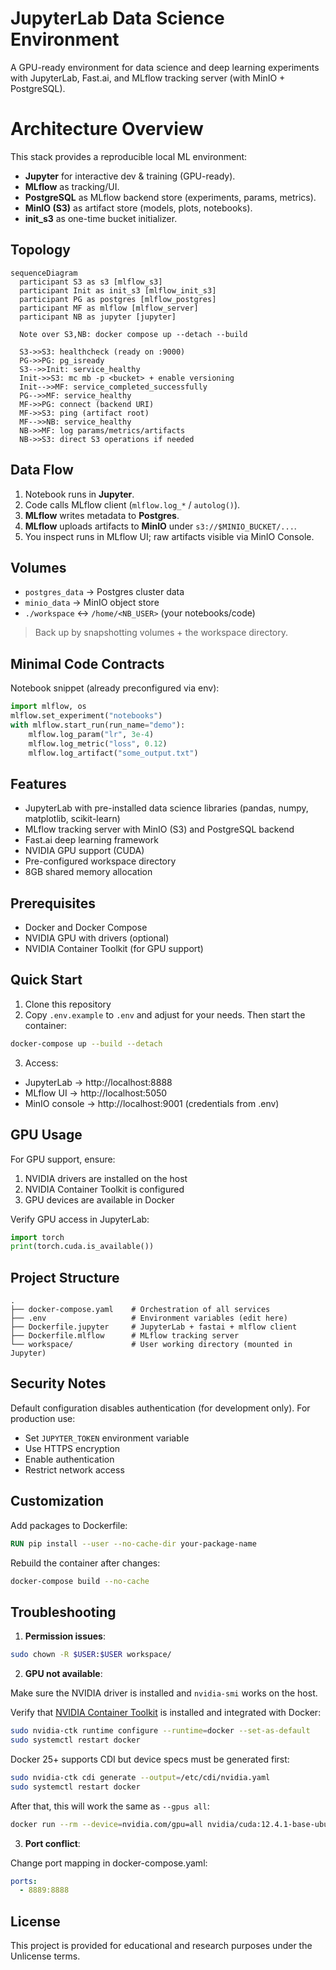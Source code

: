 # JupyterLab Data Science Environment

A GPU-ready environment for data science and deep learning experiments with JupyterLab, Fast.ai, and MLflow tracking server (with MinIO + PostgreSQL).

# Architecture Overview

This stack provides a reproducible local ML environment:

* **Jupyter** for interactive dev & training (GPU-ready).
* **MLflow** as tracking/UI.
* **PostgreSQL** as MLflow backend store (experiments, params, metrics).
* **MinIO (S3)** as artifact store (models, plots, notebooks).
* **init\_s3** as one-time bucket initializer.

## Topology

```mermaid
sequenceDiagram
  participant S3 as s3 [mlflow_s3]
  participant Init as init_s3 [mlflow_init_s3]
  participant PG as postgres [mlflow_postgres]
  participant MF as mlflow [mlflow_server]
  participant NB as jupyter [jupyter]

  Note over S3,NB: docker compose up --detach --build

  S3->>S3: healthcheck (ready on :9000)
  PG->>PG: pg_isready
  S3-->>Init: service_healthy
  Init->>S3: mc mb -p <bucket> + enable versioning
  Init-->>MF: service_completed_successfully
  PG-->>MF: service_healthy
  MF->>PG: connect (backend URI)
  MF->>S3: ping (artifact root)
  MF-->>NB: service_healthy
  NB->>MF: log params/metrics/artifacts
  NB->>S3: direct S3 operations if needed
```

## Data Flow

1. Notebook runs in **Jupyter**.
2. Code calls MLflow client (`mlflow.log_*` / `autolog()`).
3. **MLflow** writes metadata to **Postgres**.
4. **MLflow** uploads artifacts to **MinIO** under `s3://$MINIO_BUCKET/...`.
5. You inspect runs in MLflow UI; raw artifacts visible via MinIO Console.

## Volumes

* `postgres_data` → Postgres cluster data
* `minio_data` → MinIO object store
* `./workspace` ↔ `/home/<NB_USER>` (your notebooks/code)

> Back up by snapshotting volumes + the workspace directory.

## Minimal Code Contracts

Notebook snippet (already preconfigured via env):

```python
import mlflow, os
mlflow.set_experiment("notebooks")
with mlflow.start_run(run_name="demo"):
    mlflow.log_param("lr", 3e-4)
    mlflow.log_metric("loss", 0.12)
    mlflow.log_artifact("some_output.txt")
```


## Features

- JupyterLab with pre-installed data science libraries (pandas, numpy, matplotlib, scikit-learn)
- MLflow tracking server with MinIO (S3) and PostgreSQL backend
- Fast.ai deep learning framework
- NVIDIA GPU support (CUDA)
- Pre-configured workspace directory
- 8GB shared memory allocation

## Prerequisites

- Docker and Docker Compose
- NVIDIA GPU with drivers (optional)
- NVIDIA Container Toolkit (for GPU support)

## Quick Start

1. Clone this repository
2. Copy `.env.example` to `.env` and adjust for your needs. Then start the container:

```bash
docker-compose up --build --detach
```

3. Access:

- JupyterLab → http://localhost:8888
- MLflow UI → http://localhost:5050
- MinIO console → http://localhost:9001 (credentials from .env)

## GPU Usage

For GPU support, ensure:

1. NVIDIA drivers are installed on the host
2. NVIDIA Container Toolkit is configured
3. GPU devices are available in Docker

Verify GPU access in JupyterLab:

```python
import torch
print(torch.cuda.is_available())
```

## Project Structure

```
.
├── docker-compose.yaml    # Orchestration of all services
├── .env                   # Environment variables (edit here)
├── Dockerfile.jupyter     # JupyterLab + fastai + mlflow client
├── Dockerfile.mlflow      # MLflow tracking server
└── workspace/             # User working directory (mounted in Jupyter)
```

## Security Notes

Default configuration disables authentication (for development only). For production use:

- Set `JUPYTER_TOKEN` environment variable
- Use HTTPS encryption
- Enable authentication
- Restrict network access

## Customization

Add packages to Dockerfile:

```Dockerfile
RUN pip install --user --no-cache-dir your-package-name
```

Rebuild the container after changes:

```bash
docker-compose build --no-cache
```

## Troubleshooting

1. **Permission issues**:

```bash
sudo chown -R $USER:$USER workspace/
```

2. **GPU not available**:

Make sure the NVIDIA driver is installed and `nvidia-smi` works on the host.

Verify that [NVIDIA Container Toolkit](https://docs.nvidia.com/datacenter/cloud-native/container-toolkit/latest/) is installed and integrated with Docker:

```bash
sudo nvidia-ctk runtime configure --runtime=docker --set-as-default
sudo systemctl restart docker
```

Docker 25+ supports CDI but device specs must be generated first:

```bash
sudo nvidia-ctk cdi generate --output=/etc/cdi/nvidia.yaml
sudo systemctl restart docker
```

After that, this will work the same as `--gpus all`:

```bash
docker run --rm --device=nvidia.com/gpu=all nvidia/cuda:12.4.1-base-ubuntu22.04 nvidia-smi
```

3. **Port conflict**:

Change port mapping in docker-compose.yaml:

```yaml
ports:
  - 8889:8888
```

## License

This project is provided for educational and research purposes under the Unlicense terms.
